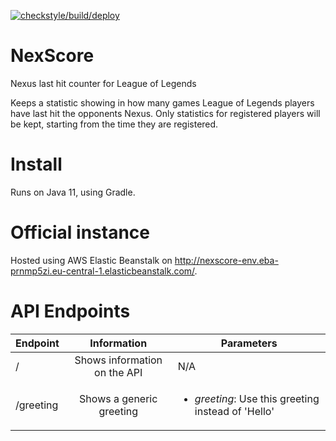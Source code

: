 [![checkstyle/build/deploy](https://github.com/Ploinky/NexScore/actions/workflows/checkstyle_build_deploy.yml/badge.svg)](https://github.com/Ploinky/NexScore/actions/workflows/checkstyle_build_deploy.yml)

# NexScore
Nexus last hit counter for League of Legends

Keeps a statistic showing in how many games League of Legends players have last hit the opponents Nexus.
Only statistics for registered players will be kept, starting from the time they are registered.

# Install
Runs on Java 11, using Gradle.

# Official instance
Hosted using AWS Elastic Beanstalk on http://nexscore-env.eba-prnmp5zi.eu-central-1.elasticbeanstalk.com/.

# API Endpoints
| Endpoint | Information | Parameters |
| - |:-:| - |
| / | Shows information on the API | N/A |
| /greeting | Shows a generic greeting | <ul><li>*greeting*: Use this greeting instead of 'Hello'</li></ul> |
